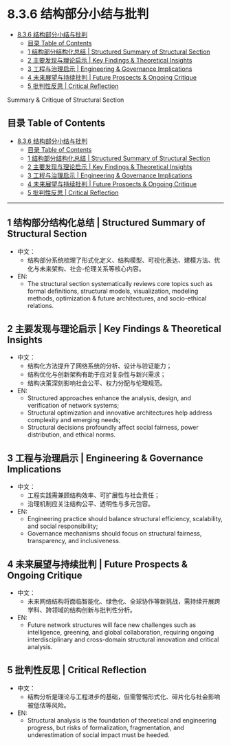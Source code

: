 # 8.3.6 结构部分小结与批判


<!-- TOC START -->

- [8.3.6 结构部分小结与批判](#836-结构部分小结与批判)
  - [目录 Table of Contents](#目录-table-of-contents)
  - [1 结构部分结构化总结 | Structured Summary of Structural Section](#1-结构部分结构化总结-structured-summary-of-structural-section)
  - [2 主要发现与理论启示 | Key Findings & Theoretical Insights](#2-主要发现与理论启示-key-findings-theoretical-insights)
  - [3 工程与治理启示 | Engineering & Governance Implications](#3-工程与治理启示-engineering-governance-implications)
  - [4 未来展望与持续批判 | Future Prospects & Ongoing Critique](#4-未来展望与持续批判-future-prospects-ongoing-critique)
  - [5 批判性反思 | Critical Reflection](#5-批判性反思-critical-reflection)

<!-- TOC END -->

Summary & Critique of Structural Section

## 目录 Table of Contents

- [8.3.6 结构部分小结与批判](#836-结构部分小结与批判)
  - [目录 Table of Contents](#目录-table-of-contents)
  - [1 结构部分结构化总结 | Structured Summary of Structural Section](#1-结构部分结构化总结--structured-summary-of-structural-section)
  - [2 主要发现与理论启示 | Key Findings \& Theoretical Insights](#2-主要发现与理论启示--key-findings--theoretical-insights)
  - [3 工程与治理启示 | Engineering \& Governance Implications](#3-工程与治理启示--engineering--governance-implications)
  - [4 未来展望与持续批判 | Future Prospects \& Ongoing Critique](#4-未来展望与持续批判--future-prospects--ongoing-critique)
  - [5 批判性反思 | Critical Reflection](#5-批判性反思--critical-reflection)

---

## 1 结构部分结构化总结 | Structured Summary of Structural Section

- 中文：
  - 结构部分系统梳理了形式化定义、结构模型、可视化表达、建模方法、优化与未来架构、社会-伦理关系等核心内容。
- EN:
  - The structural section systematically reviews core topics such as formal definitions, structural models, visualization, modeling methods, optimization & future architectures, and socio-ethical relations.

## 2 主要发现与理论启示 | Key Findings & Theoretical Insights

- 中文：
  - 结构化方法提升了网络系统的分析、设计与验证能力；
  - 结构优化与创新架构有助于应对复杂性与新兴需求；
  - 结构决策深刻影响社会公平、权力分配与伦理规范。
- EN:
  - Structured approaches enhance the analysis, design, and verification of network systems;
  - Structural optimization and innovative architectures help address complexity and emerging needs;
  - Structural decisions profoundly affect social fairness, power distribution, and ethical norms.

## 3 工程与治理启示 | Engineering & Governance Implications

- 中文：
  - 工程实践需兼顾结构效率、可扩展性与社会责任；
  - 治理机制应关注结构公平、透明性与多元包容。
- EN:
  - Engineering practice should balance structural efficiency, scalability, and social responsibility;
  - Governance mechanisms should focus on structural fairness, transparency, and inclusiveness.

## 4 未来展望与持续批判 | Future Prospects & Ongoing Critique

- 中文：
  - 未来网络结构将面临智能化、绿色化、全球协作等新挑战，需持续开展跨学科、跨领域的结构创新与批判性分析。
- EN:
  - Future network structures will face new challenges such as intelligence, greening, and global collaboration, requiring ongoing interdisciplinary and cross-domain structural innovation and critical analysis.

## 5 批判性反思 | Critical Reflection

- 中文：
  - 结构分析是理论与工程进步的基础，但需警惕形式化、碎片化与社会影响被低估等风险。
- EN:
  - Structural analysis is the foundation of theoretical and engineering progress, but risks of formalization, fragmentation, and underestimation of social impact must be heeded.
